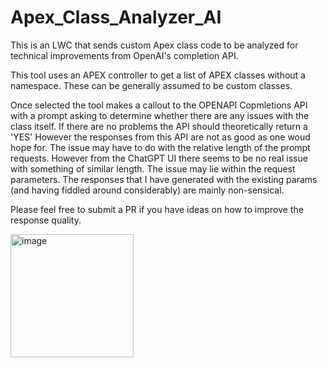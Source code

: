# Apex_Class_Analyzer_AI
This is an LWC that sends custom Apex class code to be analyzed for technical improvements from OpenAI's completion API.  

This tool uses an APEX controller to get a list of APEX classes without a namespace.  These can be generally assumed to be custom classes. 

Once selected the tool makes a callout to the OPENAPI Copmletions API with a prompt asking to determine whether there are any issues with the class itself.  If there are no problems the API should theoretically return a 'YES'
However the responses from this API are not as good as one woud hope for.  The issue may have to do with the relative length of the prompt requests.  However from the ChatGPT UI there seems to be no real issue with something of similar length. 
The issue may lie within the request parameters.  The responses that I have generated with the existing params (and having fiddled around considerably) are mainly non-sensical. 

Please feel free to submit a PR if you have ideas on how to improve the response quality. 

<img width="197" alt="image" src="https://github.com/ZachsSolutions/Apex_Class_Analyzer_AI/assets/52823904/44ae0fa9-1bab-4f75-b0c1-2ea71ab062db">
